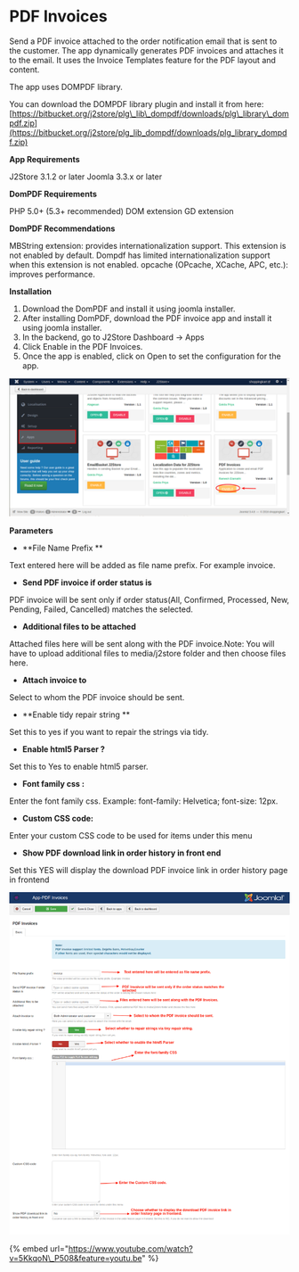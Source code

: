 # PDF Invoices

Send a PDF invoice attached to the order notification email that is sent to the customer. The app dynamically generates PDF invoices and attaches it to the email. It uses the Invoice Templates feature for the PDF layout and content.

The app uses DOMPDF library.

You can download the DOMPDF library plugin and install it from here: [https://bitbucket.org/j2store/plg\_lib\_dompdf/downloads/plg\_library\_dompdf.zip](https://bitbucket.org/j2store/plg_lib_dompdf/downloads/plg_library_dompdf.zip)

**App Requirements**

J2Store 3.1.2 or later Joomla 3.3.x or later

**DomPDF Requirements**

PHP 5.0+ \(5.3+ recommended\) DOM extension GD extension

**DomPDF Recommendations**

MBString extension: provides internationalization support. This extension is not enabled by default. Dompdf has limited internationalization support when this extension is not enabled. opcache \(OPcache, XCache, APC, etc.\): improves performance.

**Installation**

1. Download the DomPDF and install it using joomla installer.
2. After installing DomPDF, download the PDF invoice app and install it using joomla installer.
3. In the backend, go to J2Store Dashboard -&gt; Apps
4. Click Enable in the PDF Invoices.
5. Once the app is enabled, click on Open to set the configuration for the app.

![pdf01](https://raw.githubusercontent.com/j2store/doc-images/master/apps/Pdf-invoices/pdfinvoice_01.png)

**Parameters**

* \*\*File Name Prefix \*\*

Text entered here will be added as file name prefix. For example invoice.

* **Send PDF invoice if order status is**

PDF invoice will be sent only if order status\(All, Confirmed, Processed, New, Pending, Failed, Cancelled\) matches the selected.

* **Additional files to be attached**

Attached files here will be sent along with the PDF invoice.Note: You will have to upload additional files to media/j2store folder and then choose files here.

* **Attach invoice to**

Select to whom the PDF invoice should be sent.

* \*\*Enable tidy repair string \*\*

Set this to yes if you want to repair the strings via tidy.

* **Enable html5 Parser ?**

Set this to Yes to enable html5 parser.

* **Font family css :**

Enter the font family css. Example: font-family: Helvetica; font-size: 12px.

* **Custom CSS code:**

Enter your custom CSS code to be used for items under this menu

* **Show PDF download link in order history in front end**

Set this YES will display the download PDF invoice link in order history page in frontend

![](../.gitbook/assets/pdfinvoice_02.png)

{% embed url="https://www.youtube.com/watch?v=5KkqoN\_P508&feature=youtu.be" %}



